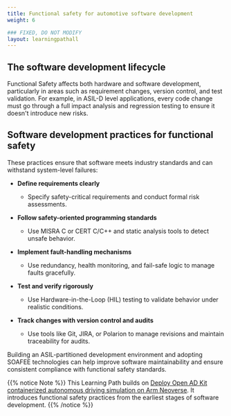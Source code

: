 ```yaml
---
title: Functional safety for automotive software development
weight: 6

### FIXED, DO NOT MODIFY
layout: learningpathall
---
```


## The software development lifecycle

Functional Safety affects both hardware and software development, particularly in areas such as requirement changes, version control, and test validation. For example, in ASIL-D level applications, every code change must go through a full impact analysis and regression testing to ensure it doesn't introduce new risks.

## Software development practices for functional safety

These practices ensure that software meets industry standards and can withstand system-level failures:
- **Define requirements clearly**  
  - Specify safety-critical requirements and conduct formal risk assessments.

- **Follow safety-oriented programming standards**  
  - Use MISRA C or CERT C/C++ and static analysis tools to detect unsafe behavior.

- **Implement fault-handling mechanisms**  
  - Use redundancy, health monitoring, and fail-safe logic to manage faults gracefully.

- **Test and verify rigorously**  
  - Use Hardware-in-the-Loop (HIL) testing to validate behavior under realistic conditions.

- **Track changes with version control and audits**  
  - Use tools like Git, JIRA, or Polarion to manage revisions and maintain traceability for audits.

Building an ASIL-partitioned development environment and adopting SOAFEE technologies can help improve software maintainability and ensure consistent compliance with functional safety standards.

{{% notice Note %}}
This Learning Path builds on [Deploy Open AD Kit containerized autonomous driving simulation on Arm Neoverse](/learning-paths/automotive/openadkit1_container/). It introduces functional safety practices from the earliest stages of software development.
{{% /notice %}}
